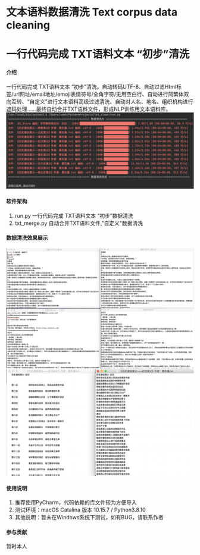 # 文本语料数据清洗 Text corpus data cleaning 
#
# 一行代码完成 TXT语料文本 “初步”清洗

#### 介绍
一行代码完成 TXT语料文本 “初步”清洗。自动转码UTF-8、自动过滤Html标签/url网址/email地址/emoji表情符号/全角字符/无用空白行、自动进行简繁体双向互转、“自定义”进行文本语料高级过滤清洗、自动对人名、地名、组织机构进行遮码处理……最终自动合并TXT语料文件，形成NLP训练用文本语料库。
![run.py运行图示](%E6%88%AA%E5%B1%8F2022-10-13%20%E4%B8%8B%E5%8D%883.40.55.png)
#### 软件架构

1.  run.py  一行代码完成 TXT语料文本 “初步”数据清洗
2.  txt_merge.py  自动合并TXT语料文件,"自定义"数据清洗

#### 数据清洗效果展示

![数据清洗效果图2](%E6%88%AA%E5%B1%8F2022-10-13%20%E4%B8%8B%E5%8D%884.18.37.png)
![数据清洗效果图1](%E6%88%AA%E5%B1%8F2022-10-13%20%E4%B8%8B%E5%8D%883.45.11.png)

#### 使用说明

1.  推荐使用PyCharm，代码依赖的库文件较为方便导入
2.  测试环境：macOS Catalina 版本 10.15.7 / Python3.8.10 
3.  其他说明：暂未在Windows系统下测试，如有BUG，请联系作者

#### 参与贡献

暂时本人

